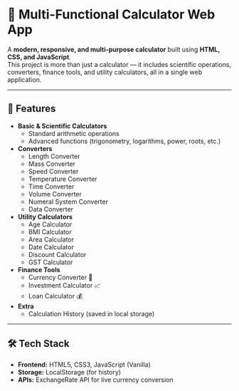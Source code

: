 # 🧮 Multi-Functional Calculator Web App

A **modern, responsive, and multi-purpose calculator** built using **HTML, CSS, and JavaScript**.  
This project is more than just a calculator — it includes scientific operations, converters, finance tools, and utility calculators, all in a single web application.

---

## 🚀 Features

- **Basic & Scientific Calculators**
  - Standard arithmetic operations
  - Advanced functions (trigonometry, logarithms, power, roots, etc.)
- **Converters**
  - Length Converter
  - Mass Converter
  - Speed Converter
  - Temperature Converter
  - Time Converter
  - Volume Converter
  - Numeral System Converter
  - Data Converter
- **Utility Calculators**
  - Age Calculator
  - BMI Calculator
  - Area Calculator
  - Date Calculator
  - Discount Calculator
  - GST Calculator
- **Finance Tools**
  - Currency Converter 💱
  - Investment Calculator 📈
  - Loan Calculator 💰
- **Extra**
  - Calculation History (saved in local storage)

---

## 🛠️ Tech Stack

- **Frontend:** HTML5, CSS3, JavaScript (Vanilla)
- **Storage:** LocalStorage (for history)
- **APIs:** ExchangeRate API for live currency conversion
